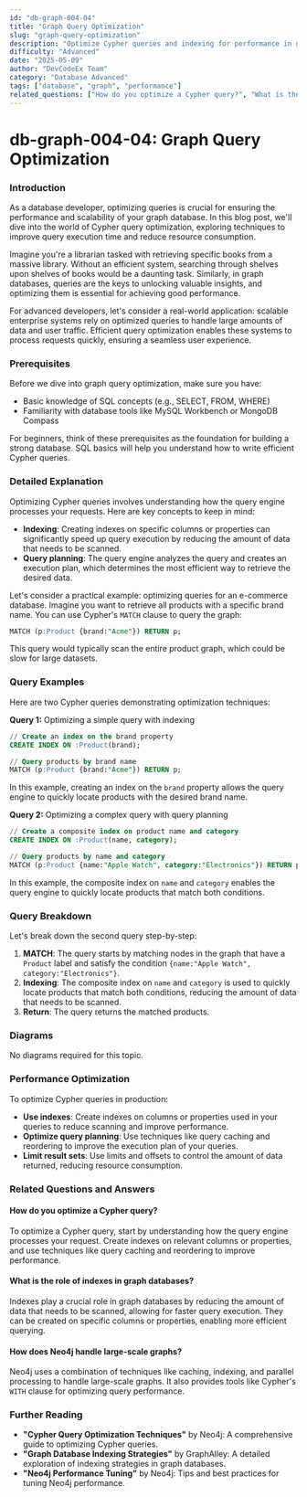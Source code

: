 ```yaml
---
id: "db-graph-004-04"
title: "Graph Query Optimization"
slug: "graph-query-optimization"
description: "Optimize Cypher queries and indexing for performance in graph databases."
difficulty: "Advanced"
date: "2025-05-09"
author: "DevCodeEx Team"
category: "Database Advanced"
tags: ["database", "graph", "performance"]
related_questions: ["How do you optimize a Cypher query?", "What is the role of indexes in graph databases?", "How does Neo4j handle large-scale graphs?"]
---
```


**db-graph-004-04: Graph Query Optimization**
=====================================================

### Introduction
As a database developer, optimizing queries is crucial for ensuring the performance and scalability of your graph database. In this blog post, we'll dive into the world of Cypher query optimization, exploring techniques to improve query execution time and reduce resource consumption.

Imagine you're a librarian tasked with retrieving specific books from a massive library. Without an efficient system, searching through shelves upon shelves of books would be a daunting task. Similarly, in graph databases, queries are the keys to unlocking valuable insights, and optimizing them is essential for achieving good performance.

For advanced developers, let's consider a real-world application: scalable enterprise systems rely on optimized queries to handle large amounts of data and user traffic. Efficient query optimization enables these systems to process requests quickly, ensuring a seamless user experience.

### Prerequisites
Before we dive into graph query optimization, make sure you have:

* Basic knowledge of SQL concepts (e.g., SELECT, FROM, WHERE)
* Familiarity with database tools like MySQL Workbench or MongoDB Compass

For beginners, think of these prerequisites as the foundation for building a strong database. SQL basics will help you understand how to write efficient Cypher queries.

### Detailed Explanation
Optimizing Cypher queries involves understanding how the query engine processes your requests. Here are key concepts to keep in mind:

* **Indexing**: Creating indexes on specific columns or properties can significantly speed up query execution by reducing the amount of data that needs to be scanned.
* **Query planning**: The query engine analyzes the query and creates an execution plan, which determines the most efficient way to retrieve the desired data.

Let's consider a practical example: optimizing queries for an e-commerce database. Imagine you want to retrieve all products with a specific brand name. You can use Cypher's `MATCH` clause to query the graph:
```sql
MATCH (p:Product {brand:"Acme"}) RETURN p;
```
This query would typically scan the entire product graph, which could be slow for large datasets.

### Query Examples
Here are two Cypher queries demonstrating optimization techniques:

**Query 1:** Optimizing a simple query with indexing
```sql
// Create an index on the brand property
CREATE INDEX ON :Product(brand);

// Query products by brand name
MATCH (p:Product {brand:"Acme"}) RETURN p;
```
In this example, creating an index on the `brand` property allows the query engine to quickly locate products with the desired brand name.

**Query 2:** Optimizing a complex query with query planning
```sql
// Create a composite index on product name and category
CREATE INDEX ON :Product(name, category);

// Query products by name and category
MATCH (p:Product {name:"Apple Watch", category:"Electronics"}) RETURN p;
```
In this example, the composite index on `name` and `category` enables the query engine to quickly locate products that match both conditions.

### Query Breakdown
Let's break down the second query step-by-step:

1. **MATCH**: The query starts by matching nodes in the graph that have a `Product` label and satisfy the condition `{name:"Apple Watch", category:"Electronics"}`.
2. **Indexing**: The composite index on `name` and `category` is used to quickly locate products that match both conditions, reducing the amount of data that needs to be scanned.
3. **Return**: The query returns the matched products.

### Diagrams
No diagrams required for this topic.

### Performance Optimization
To optimize Cypher queries in production:

* **Use indexes**: Create indexes on columns or properties used in your queries to reduce scanning and improve performance.
* **Optimize query planning**: Use techniques like query caching and reordering to improve the execution plan of your queries.
* **Limit result sets**: Use limits and offsets to control the amount of data returned, reducing resource consumption.

### Related Questions and Answers
#### How do you optimize a Cypher query?
To optimize a Cypher query, start by understanding how the query engine processes your request. Create indexes on relevant columns or properties, and use techniques like query caching and reordering to improve performance.

#### What is the role of indexes in graph databases?
Indexes play a crucial role in graph databases by reducing the amount of data that needs to be scanned, allowing for faster query execution. They can be created on specific columns or properties, enabling more efficient querying.

#### How does Neo4j handle large-scale graphs?
Neo4j uses a combination of techniques like caching, indexing, and parallel processing to handle large-scale graphs. It also provides tools like Cypher's `WITH` clause for optimizing query performance.

### Further Reading
* **"Cypher Query Optimization Techniques"** by Neo4j: A comprehensive guide to optimizing Cypher queries.
* **"Graph Database Indexing Strategies"** by GraphAlley: A detailed exploration of indexing strategies in graph databases.
* **"Neo4j Performance Tuning"** by Neo4j: Tips and best practices for tuning Neo4j performance.